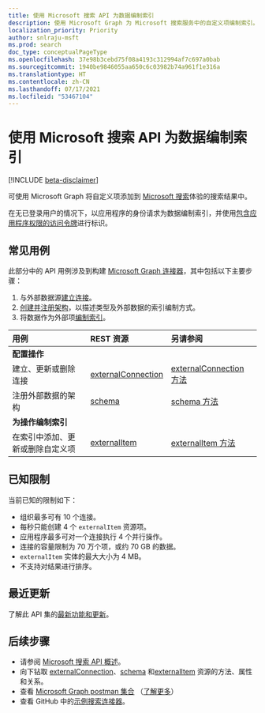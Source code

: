 ```yaml
---
title: 使用 Microsoft 搜索 API 为数据编制索引
description: 使用 Microsoft Graph 为 Microsoft 搜索服务中的自定义项编制索引。
localization_priority: Priority
author: snlraju-msft
ms.prod: search
doc_type: conceptualPageType
ms.openlocfilehash: 37e98b3cebd75f08a4193c312994af7c697a0bab
ms.sourcegitcommit: 1940be9846055aa650c6c03982b74a961f1e316a
ms.translationtype: HT
ms.contentlocale: zh-CN
ms.lasthandoff: 07/17/2021
ms.locfileid: "53467104"
---
```

# <a name="use-the-microsoft-search-api-to-index-data"></a>使用 Microsoft 搜索 API 为数据编制索引

[!INCLUDE [beta-disclaimer](../../includes/beta-disclaimer.md)]

可使用 Microsoft Graph 将自定义项添加到 [Microsoft 搜索](/microsoftsearch/overview-microsoft-search)体验的搜索结果中。

在无已登录用户的情况下，以应用程序的身份请求为数据编制索引，并使用[包含应用程序权限的访问令牌](/graph/auth-v2-service)进行标识。

## <a name="common-use-cases"></a>常见用例

此部分中的 API 用例涉及到构建 [Microsoft Graph 连接器](/microsoftsearch/connectors-overview)，其中包括以下主要步骤：

1. 与外部数据源[建立连接](../api/externalconnectors-external-post-connections.md)。
2. [创建并注册架构](../api/externalconnectors-externalconnection-post-schema.md)，以描述类型及外部数据的索引编制方式。
3. 将数据作为外部项[编制索引](../api/externalconnectors-externalconnection-put-items.md)。

| 用例                                        | REST 资源                              | 另请参阅 |
|:-------------------------------------------------|:--------------------------------------------|:--|
| **配置操作**                        |                                             |   |
| 建立、更新或删除连接           | [externalConnection](externalconnectors-externalconnection.md) | [externalConnection 方法](externalconnectors-externalconnection.md#methods) |
| 注册外部数据的架构          | [schema](externalconnectors-schema.md)                         | [schema 方法](externalconnectors-schema.md#methods) |
| **为操作编制索引**                             |                                             |   |
| 在索引中添加、更新或删除自定义项 | [externalItem](externalconnectors-externalitem.md)             | [externalItem 方法](externalconnectors-externalitem.md#methods) |

## <a name="known-limitations"></a>已知限制

当前已知的限制如下：

- 组织最多可有 10 个连接。
- 每秒只能创建 4 个 `externalItem` 资源项。
- 应用程序最多可对一个连接执行 4 个并行操作。
- 连接的容量限制为 70 万个项，或约 70 GB 的数据。
- `externalItem` 实体的最大大小为 4 MB。
- 不支持对结果进行排序。

## <a name="whats-new"></a>最近更新
了解此 API 集的[最新功能和更新](/graph/whats-new-overview)。

## <a name="next-steps"></a>后续步骤

- 请参阅 [Microsoft 搜索 API 概述](/graph/search-concept-overview)。
- 向下钻取 [externalConnection](externalconnectors-externalconnection.md)、[schema](externalconnectors-schema.md) 和[externalItem](externalconnectors-externalitem.md) 资源的方法、属性和关系。
- 查看 [Microsoft Graph postman 集合](https://www.postman.com/microsoftgraph/workspace/microsoft-graph/folder/455214-66cbb476-ad94-448e-ba5a-ef58e1da7a90?ctx=documentation) （[了解更多](https://developer.microsoft.com/zh-CN/graph/blogs/postman-collections)）
- 查看 GitHub 中的[示例搜索连接器](https://github.com/microsoftgraph/msgraph-search-connector-sample)。


